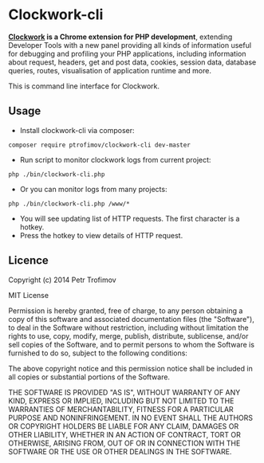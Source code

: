 Clockwork-cli
=============

**[Clockwork](http://github.com/itsgoingd/clockwork-chrome) is a Chrome extension for PHP development**, extending Developer Tools with a new panel providing all kinds of information useful for debugging and profiling your PHP applications, including information about request, headers, get and post data, cookies, session data, database queries, routes, visualisation of application runtime and more.

This is command line interface for Clockwork.

## Usage

* Install clockwork-cli via composer:
```
composer require ptrofimov/clockwork-cli dev-master
```
* Run script to monitor clockwork logs from current project:
```
php ./bin/clockwork-cli.php
```
* Or you can monitor logs from many projects:
```
php ./bin/clockwork-cli.php /www/*
```
* You will see updating list of HTTP requests. The first character is a hotkey.
* Press the hotkey to view details of HTTP request.

## Licence

Copyright (c) 2014 Petr Trofimov

MIT License

Permission is hereby granted, free of charge, to any person obtaining
a copy of this software and associated documentation files (the
"Software"), to deal in the Software without restriction, including
without limitation the rights to use, copy, modify, merge, publish,
distribute, sublicense, and/or sell copies of the Software, and to
permit persons to whom the Software is furnished to do so, subject to
the following conditions:

The above copyright notice and this permission notice shall be
included in all copies or substantial portions of the Software.

THE SOFTWARE IS PROVIDED "AS IS", WITHOUT WARRANTY OF ANY KIND,
EXPRESS OR IMPLIED, INCLUDING BUT NOT LIMITED TO THE WARRANTIES OF
MERCHANTABILITY, FITNESS FOR A PARTICULAR PURPOSE AND
NONINFRINGEMENT. IN NO EVENT SHALL THE AUTHORS OR COPYRIGHT HOLDERS BE
LIABLE FOR ANY CLAIM, DAMAGES OR OTHER LIABILITY, WHETHER IN AN ACTION
OF CONTRACT, TORT OR OTHERWISE, ARISING FROM, OUT OF OR IN CONNECTION
WITH THE SOFTWARE OR THE USE OR OTHER DEALINGS IN THE SOFTWARE.
